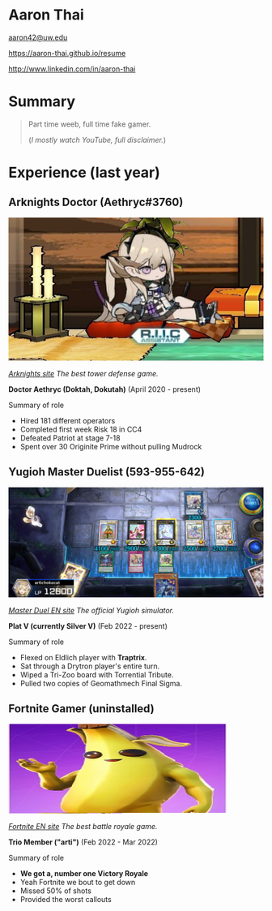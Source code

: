 # Aaron Thai

aaron42@uw.edu 

https://aaron-thai.github.io/resume

http://www.linkedin.com/in/aaron-thai

# Summary

> Part time weeb, full time fake gamer. 
>
> (*I mostly watch YouTube, full disclaimer.*)

# Experience (last year)

## Arknights Doctor (Aethryc#3760)
![This is an image](arknights1.jpg)

*[Arknights site][] The best tower defense game.*

**Doctor Aethryc (Doktah, Dokutah)** (April 2020 - present)

Summary of role

- Hired 181 different operators
- Completed first week Risk 18 in CC4
- Defeated Patriot at stage 7-18
- Spent over 30 Originite Prime without pulling Mudrock

## Yugioh Master Duelist (593-955-642)
![This is an image](aromarikka.png)

*[Master Duel EN site][] The official Yugioh simulator.*

**Plat V (currently Silver V)** (Feb 2022 - present)

Summary of role

- Flexed on Eldlich player with **Traptrix**.
- Sat through a Drytron player's entire turn.
- Wiped a Tri-Zoo board with Torrential Tribute.
- Pulled two copies of Geomathmech Final Sigma.

## Fortnite Gamer (uninstalled)
![This is an image](banana.png)

*[Fortnite EN site][] The best battle royale game.*

**Trio Member ("arti")** (Feb 2022 - Mar 2022)

Summary of role

- **We got a, number one Victory Royale**
- Yeah Fortnite we bout to get down
- Missed 50% of shots
- Provided the worst callouts




[Fortnite EN site]: https://www.epicgames.com/fortnite/en-US/home
[Master Duel EN site]: https://www.konami.com/yugioh/masterduel/us/en/
[Arknights site]: https://www.arknights.global/
